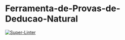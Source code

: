 # Ferramenta-de-Provas-de-Deducao-Natural
[![Super-Linter](https://github.com/Lothean0/Ferramenta-de-Provas-de-Deducao-Natural/actions/workflows/super-linter.yml/badge.svg)](https://github.com/marketplace/actions/super-linter)
